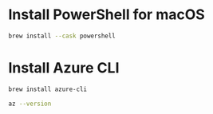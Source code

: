 
# Install PowerShell for macOS

```zsh
brew install --cask powershell
```

# Install Azure CLI

```zsh
brew install azure-cli

az --version
```

